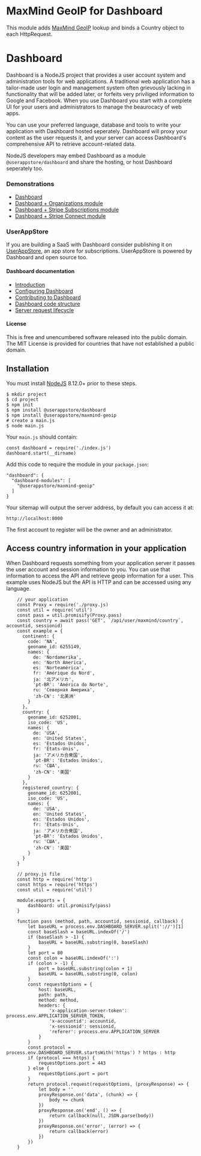 # MaxMind GeoIP for Dashboard
This module adds [MaxMind GeoIP](https://maxmind.com) lookup and binds a Country object to each HttpRequest.

# Dashboard
Dashboard is a NodeJS project that provides a user account system and administration tools for web applications.  A traditional web application has a tailor-made user login and management system often grievously lacking in functionality that will be added later, or forfeits very priviliged information to Google and Facebook.  When you use Dashboard you start with a complete UI for your users and administrators to manage the beaurocacy of web apps. 

You can use your preferred language, database and tools to write your application with Dashboard hosted seperately.  Dashboard will proxy your content as the user requests it, and your server can access Dashboard's comprehensive API to retrieve account-related data.

NodeJS developers may embed Dashboard as a module `@userappstore/dashboard` and share the hosting, or host Dashboard seperately too.

### Demonstrations

- [Dashboard](https://dashboard-demo-2344.herokuapp.com)
- [Dashboard + Organizations module](https://organizations-demo-7933.herokuapp.com)
- [Dashboard + Stripe Subscriptions module](https://stripe-subscriptions-5701.herokuapp.com)
- [Dashboard + Stripe Connect module](https://stripe-connect-8509.herokuapp.com)

### UserAppStore

If you are building a SaaS with Dashboard consider publishing it on [UserAppStore](https://userappstore.com), an app store for subscriptions.   UserAppStore is powered by Dashboard and open source too.

#### Dashboard documentation

- [Introduction](https://github.com/userappstore/dashboard/wiki)
- [Configuring Dashboard](https://github.com/userappstore/dashboard/wiki/Configuring-Dashboard)
- [Contributing to Dashboard](https://github.com/userappstore/dashboard/wiki/Contributing-to-Dashboard)
- [Dashboard code structure](https://github.com/userappstore/dashboard/wiki/Dashboard-code-structure)
- [Server request lifecycle](https://github.com/userappstore/dashboard/wiki/Server-Request-Lifecycle)

#### License

This is free and unencumbered software released into the public domain.  The MIT License is provided for countries that have not established a public domain.

## Installation 

You must install [NodeJS](https://nodejs.org) 8.12.0+ prior to these steps.

    $ mkdir project
    $ cd project
    $ npm init
    $ npm install @userappstore/dashboard
    $ npm install @userappstore/maxmind-geoip
    # create a main.js
    $ node main.js

Your `main.js` should contain:

    const dashboard = require('./index.js')
    dashboard.start(__dirname)

Add this code to require the module in your `package.json`:

    "dashboard": {
      "dashboard-modules": [
        "@userappstore/maxmind-geoip"
      ]
    }

Your sitemap will output the server address, by default you can access it at:

    http://localhost:8000

The first account to register will be the owner and an administrator.

## Access country information in your application

When Dashboard requests something from your application server it passes the user account and session information to you.  You can use that information to access the API and retrieve geoip information for a user.  This example uses NodeJS but the API is HTTP and can be accessed using any language.

        // your application
        const Proxy = require('./proxy.js)
        const util = require('util')
        const pass = util.promisify(Proxy.pass)
        const country = await pass('GET', `/api/user/maxmind/country`, accountid, sessionid)
        const example = {
          continent: {
            code: 'NA',
            geoname_id: 6255149,
            names: {
              de: 'Nordamerika',
              en: 'North America',
              es: 'Norteamérica',
              fr: 'Amérique du Nord',
              ja: '北アメリカ',
              'pt-BR': 'América do Norte',
              ru: 'Северная Америка',
              'zh-CN': '北美洲'
            }
          },
          country: {
            geoname_id: 6252001,
            iso_code: 'US',
            names: {
              de: 'USA',
              en: 'United States',
              es: 'Estados Unidos',
              fr: 'États-Unis',
              ja: 'アメリカ合衆国',
              'pt-BR': 'Estados Unidos',
              ru: 'США',
              'zh-CN': '美国'
            }
          },
          registered_country: {
            geoname_id: 6252001,
            iso_code: 'US',
            names: {
              de: 'USA',
              en: 'United States',
              es: 'Estados Unidos',
              fr: 'États-Unis',
              ja: 'アメリカ合衆国',
              'pt-BR': 'Estados Unidos',
              ru: 'США',
              'zh-CN': '美国'
            }
          }
        }

        // proxy.js file
        const http = require('http')
        const https = require('https')
        const util = require('util')

        module.exports = {
            dashboard: util.promisify(pass)
        }

        function pass (method, path, accountid, sessionid, callback) {
            let baseURL = process.env.DASHBOARD_SERVER.split('://')[1]
            const baseSlash = baseURL.indexOf('/')
            if (baseSlash > -1) {
                baseURL = baseURL.substring(0, baseSlash)
            }
            let port = 80
            const colon = baseURL.indexOf(':')
            if (colon > -1) {
                port = baseURL.substring(colon + 1)
                baseURL = baseURL.substring(0, colon)
            }
            const requestOptions = {
                host: baseURL,
                path: path,
                method: method,
                headers: {
                    'x-application-server-token': process.env.APPLICATION_SERVER_TOKEN,
                    'x-accountid': accountid,
                    'x-sessionid': sessionid,
                    'referer': process.env.APPLICATION_SERVER
                }
            }
            const protocol = process.env.DASHBOARD_SERVER.startsWith('https') ? https : http
            if (protocol === https) {
                requestOptions.port = 443
            } else {
                requestOptions.port = port
            }
            return protocol.request(requestOptions, (proxyResponse) => {
                let body = ''
                proxyResponse.on('data', (chunk) => {
                    body += chunk
                })
                proxyResponse.on('end', () => {
                    return callback(null, JSON.parse(body))
                })
                proxyResponse.on('error', (error) => {
                    return callback(error)
                })
            })
        }

